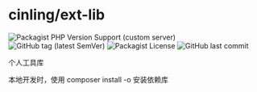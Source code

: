 # cinling/ext-lib

![Packagist PHP Version Support (custom server)](https://img.shields.io/packagist/php-v/cinling/ext-lib)
![GitHub tag (latest SemVer)](https://img.shields.io/github/v/tag/cinling/php-ext-lib)
![Packagist License](https://img.shields.io/packagist/l/cinling/ext-lib)
![GitHub last commit](https://img.shields.io/github/last-commit/cinling/php-ext-lib)

个人工具库

本地开发时，使用 composer install -o 安装依赖库